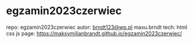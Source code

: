 # egzamin2023czerwiec
repo: egzamin2023czerwiec
autor: brndt123@wp.pl maxu.brndt
tech: html css js
page: https://maksymilianbrandt.github.io/egzamin2023czerwiec/




